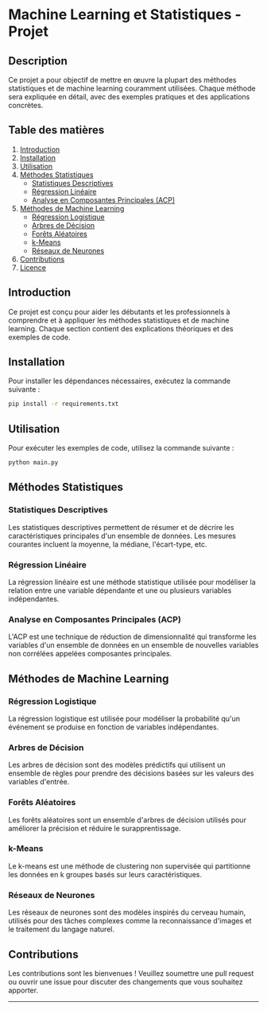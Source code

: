 

# Machine Learning et Statistiques - Projet

## Description
Ce projet a pour objectif de mettre en œuvre la plupart des méthodes statistiques et de machine learning couramment utilisées. Chaque méthode sera expliquée en détail, avec des exemples pratiques et des applications concrètes.

## Table des matières
1. [Introduction](#introduction)
2. [Installation](#installation)
3. [Utilisation](#utilisation)
4. [Méthodes Statistiques](#méthodes-statistiques)
   - [Statistiques Descriptives](#statistiques-descriptives)
   - [Régression Linéaire](#régression-linéaire)
   - [Analyse en Composantes Principales (ACP)](#analyse-en-composantes-principales-acp)
5. [Méthodes de Machine Learning](#méthodes-de-machine-learning)
   - [Régression Logistique](#régression-logistique)
   - [Arbres de Décision](#arbres-de-décision)
   - [Forêts Aléatoires](#forêts-aléatoires)
   - [k-Means](#k-means)
   - [Réseaux de Neurones](#réseaux-de-neurones)
6. [Contributions](#contributions)
7. [Licence](#licence)

## Introduction
Ce projet est conçu pour aider les débutants et les professionnels à comprendre et à appliquer les méthodes statistiques et de machine learning. Chaque section contient des explications théoriques et des exemples de code.

## Installation
Pour installer les dépendances nécessaires, exécutez la commande suivante :
```bash
pip install -r requirements.txt
```

## Utilisation
Pour exécuter les exemples de code, utilisez la commande suivante :
```bash
python main.py
```

## Méthodes Statistiques

### Statistiques Descriptives
Les statistiques descriptives permettent de résumer et de décrire les caractéristiques principales d'un ensemble de données. Les mesures courantes incluent la moyenne, la médiane, l'écart-type, etc.

### Régression Linéaire
La régression linéaire est une méthode statistique utilisée pour modéliser la relation entre une variable dépendante et une ou plusieurs variables indépendantes.

### Analyse en Composantes Principales (ACP)
L'ACP est une technique de réduction de dimensionnalité qui transforme les variables d'un ensemble de données en un ensemble de nouvelles variables non corrélées appelées composantes principales.

## Méthodes de Machine Learning

### Régression Logistique
La régression logistique est utilisée pour modéliser la probabilité qu'un événement se produise en fonction de variables indépendantes.

### Arbres de Décision
Les arbres de décision sont des modèles prédictifs qui utilisent un ensemble de règles pour prendre des décisions basées sur les valeurs des variables d'entrée.

### Forêts Aléatoires
Les forêts aléatoires sont un ensemble d'arbres de décision utilisés pour améliorer la précision et réduire le surapprentissage.

### k-Means
Le k-means est une méthode de clustering non supervisée qui partitionne les données en k groupes basés sur leurs caractéristiques.

### Réseaux de Neurones
Les réseaux de neurones sont des modèles inspirés du cerveau humain, utilisés pour des tâches complexes comme la reconnaissance d'images et le traitement du langage naturel.

## Contributions
Les contributions sont les bienvenues ! Veuillez soumettre une pull request ou ouvrir une issue pour discuter des changements que vous souhaitez apporter.


---